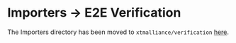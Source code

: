 # Importers -> E2E Verification

The Importers directory has been moved to `xtmalliance/verification` [here](https://github.com/xtmalliance/verification).
